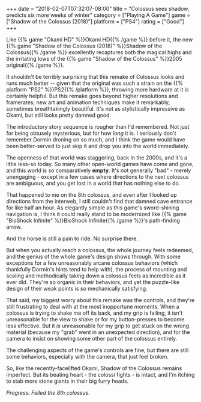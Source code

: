 +++
date = "2018-02-07T07:32:07-08:00"
title = "Colossus sees shadow, predicts six more weeks of winter"
category = ["Playing A Game"]
game = ["Shadow of the Colossus (2018)"]
platform = ["PS4"]
rating = ["Good"]
+++

Like {{% game "Okami HD" %}}Okami HD{{% /game %}} before it, the new {{% game "Shadow of the Colossus (2018)" %}}Shadow of the Colossus{{% /game %}} excellently recaptures both the magical highs and the irritating lows of the {{% game "Shadow of the Colossus" %}}2005 original{{% /game %}}.

It shouldn't be terribly surprising that this remake of Colossus looks and runs much better -- given that the original was such a strain on the {{% platform "PS2" %}}PS2{{% /platform %}}, throwing more hardware at it is certainly helpful.  But this remake goes beyond higher resolutions and framerates; new art and animation techniques make it remarkably, sometimes breathtakingly beautiful.  It's not as stylistically impressive as Okami, but still looks pretty damned good.

The introductory story sequence is rougher than I'd remembered.  Not just for being obtusely mysterious, but for how <i>long</i> it is.  I seriously don't remember Dormin droning on so much, and I think the game would have been better-served to just skip it and drop you into the world immediately.

The openness of that world was staggering, back in the 2000s, and it's a little less-so today.  So many other open-world games have come and gone, and this world is so comparatively <b>empty</b>.  It's not generally "bad" - merely unengaging - except in a few cases where directions to the next colossus are ambiguous, and you get lost in a world that has nothing else to do.

That happened to me on the 8th colossus, and even after I looked up directions from the interweb, I still couldn't find that damned cave entrance for like half an hour.  As elegantly simple as this game's sword-shining navigation is, I think it could really stand to be modernized like {{% game "BioShock Infinite" %}}BioShock Infinite{{% /game %}}'s path-finding arrow.

And the horse is still a pain to ride.  No surprise there.

But when you actually reach a colossus, the whole journey feels redeemed, and the genius of the whole game's design shows through.  With some exceptions for a few unreasonably arcane colossus behaviors (which thankfully Dormin's hints tend to help with), the process of mounting and scaling and methodically taking down a colossus feels as incredible as it ever did.  They're so organic in their behaviors, and yet the puzzle-like design of their weak points is so mechanically satisfying.

That said, my biggest worry about this remake was the controls, and they're still frustrating to deal with at the most inopportune moments.  When a colossus is trying to shake me off its back, and my grip is failing, it isn't unreasonable for the view to shake or for my button-presses to become less effective.  But it <i>is</i> unreasonable for my grip to get stuck on the wrong material (because my "grab" went in an unexpected direction), and for the camera to insist on showing some other part of the colossus entirely.

The challenging aspects of the game's controls are fine, but there are still some behaviors, especially with the camera, that just feel broken.

So, like the recently-facelifted Okami, Shadow of the Colossus remains imperfect.  But its beating heart - the colossi fights - is intact, and I'm itching to stab more stone giants in their big furry heads.

<i>Progress: Felled the 8th colossus.</i>
